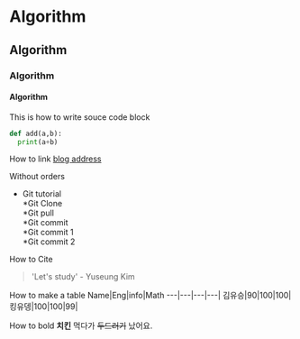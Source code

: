 # Algorithm
## Algorithm
### Algorithm
#### Algorithm

This is how to write souce code block 
```python
def add(a,b):
  print(a+b)
```

How to link
[blog address](http://ncsu.edu)

Without orders
* Git tutorial  
  *Git Clone  
  *Git pull  
  *Git commit   
    *Git commit 1   
    *Git commit 2
    
How to Cite
> 'Let's study' - Yuseung Kim

How to make a table
Name|Eng|info|Math
---|---|---|---|
김유승|90|100|100|
킹유뎅|100|100|99|

How to bold
**치킨** 먹다가 ~~두드러기~~ 났어요.
